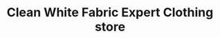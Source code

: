 ---
title: "Clean White Fabric Expert Clothing store"
url: /vellangallur/clean-white-fabric-expert-clothing-store/
shop: clothes
---